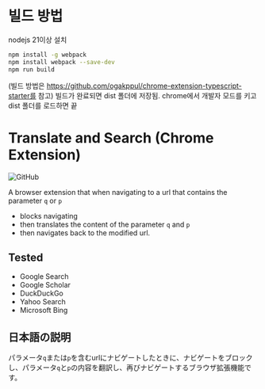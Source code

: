 # 빌드 방법
nodejs 21이상 설치

```bash
npm install -g webpack
npm install webpack --save-dev
npm run build
```
(빌드 방법은 https://github.com/ogakppul/chrome-extension-typescript-starter를 참고)
빌드가 완료되면 dist 폴더에 저장됨.
chrome에서 개발자 모드를 키고 dist 폴더를 로드하면 끝

# Translate and Search (Chrome Extension)

![GitHub](https://img.shields.io/github/license/34j/chrome-extension-translate-search)

A browser extension that when navigating to a url that contains the parameter `q` or `p`

- blocks navigating
- then translates the content of the parameter `q` and `p`
- then navigates back to the modified url.

## Tested

- Google Search
- Google Scholar
- DuckDuckGo
- Yahoo Search
- Microsoft Bing

## 日本語の説明

パラメータ`q`または`p`を含むurlにナビゲートしたときに、ナビゲートをブロックし、パラメータ`q`と`p`の内容を翻訳し、再びナビゲートするブラウザ拡張機能です。
